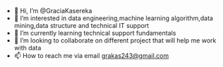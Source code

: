 - 👋 Hi, I’m @GraciaKasereka
- 👀 I’m interested in data engineering,machine learning algorithm,data mining,data structure and technical IT support
- 🌱 I’m currently learning technical support fundamentals
- 💞️ I’m looking to collaborate on different project that will help me work with data 
- 📫 How to reach me via email grakas243@gmail.com

<!---
GraciaKasereka/GraciaKasereka is a ✨ special ✨ repository because its `README.md` (this file) appears on your GitHub profile.
You can click the Preview link to take a look at your changes.
--->
